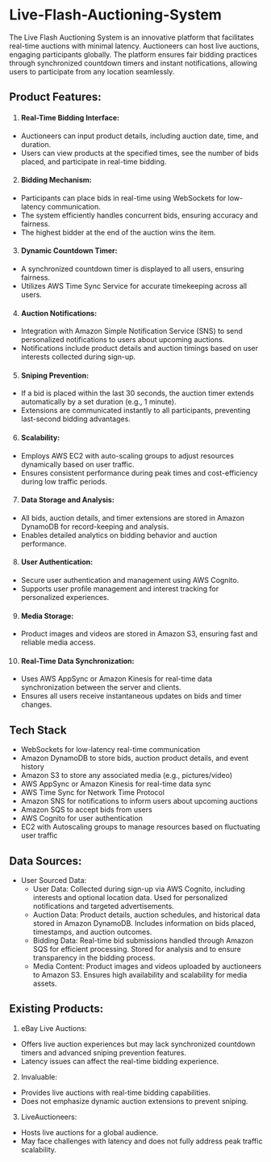 # Live-Flash-Auctioning-System

The Live Flash Auctioning System is an innovative platform that facilitates real-time auctions with minimal latency. Auctioneers can host live auctions, engaging participants globally. The platform ensures fair bidding practices through synchronized countdown timers and instant notifications, allowing users to participate from any location seamlessly.

## Product Features:
1. #### Real-Time Bidding Interface:
  - Auctioneers can input product details, including auction date, time, and duration.
  - Users can view products at the specified times, see the number of bids placed, and participate in real-time bidding.
2. #### Bidding Mechanism:
  - Participants can place bids in real-time using WebSockets for low-latency communication.
  - The system efficiently handles concurrent bids, ensuring accuracy and fairness.
  - The highest bidder at the end of the auction wins the item.
3. #### Dynamic Countdown Timer:
  - A synchronized countdown timer is displayed to all users, ensuring fairness.
  - Utilizes AWS Time Sync Service for accurate timekeeping across all users.
4. #### Auction Notifications:
  - Integration with Amazon Simple Notification Service (SNS) to send personalized notifications to users about upcoming auctions.
  - Notifications include product details and auction timings based on user interests collected during sign-up.
5. #### Sniping Prevention:
  - If a bid is placed within the last 30 seconds, the auction timer extends automatically by a set duration (e.g., 1 minute).
  - Extensions are communicated instantly to all participants, preventing last-second bidding advantages.
6. #### Scalability:
  - Employs AWS EC2 with auto-scaling groups to adjust resources dynamically based on user traffic.
  - Ensures consistent performance during peak times and cost-efficiency during low traffic periods.
7. #### Data Storage and Analysis:
  - All bids, auction details, and timer extensions are stored in Amazon DynamoDB for record-keeping and analysis.
  - Enables detailed analytics on bidding behavior and auction performance.
8. #### User Authentication:
  - Secure user authentication and management using AWS Cognito.
  - Supports user profile management and interest tracking for personalized experiences.
9. #### Media Storage:
  - Product images and videos are stored in Amazon S3, ensuring fast and reliable media access.
10. #### Real-Time Data Synchronization:
  - Uses AWS AppSync or Amazon Kinesis for real-time data synchronization between the server and clients.
  - Ensures all users receive instantaneous updates on bids and timer changes.

## Tech Stack
- WebSockets for low-latency real-time communication
- Amazon DynamoDB to store bids, auction product details, and event history 
- Amazon S3 to store any associated media (e.g., pictures/video)
- AWS AppSync or Amazon Kinesis for real-time data sync
- AWS Time Sync for Network Time Protocol
- Amazon SNS for notifications to inform users about upcoming auctions
- Amazon SQS to accept bids from users
- AWS Cognito for user authentication
- EC2 with Autoscaling groups to manage resources based on fluctuating user traffic

## Data Sources:
- User Sourced Data:
  - User Data: Collected during sign-up via AWS Cognito, including interests and optional location data. Used for personalized notifications and targeted advertisements.
  - Auction Data: Product details, auction schedules, and historical data stored in Amazon DynamoDB. Includes information on bids placed, timestamps, and auction outcomes.
  - Bidding Data: Real-time bid submissions handled through Amazon SQS for efficient processing. Stored for analysis and to ensure transparency in the bidding process.
  - Media Content: Product images and videos uploaded by auctioneers to Amazon S3. Ensures high availability and scalability for media assets.

## Existing Products:
1. eBay Live Auctions:
  - Offers live auction experiences but may lack synchronized countdown timers and advanced sniping prevention features.
  - Latency issues can affect the real-time bidding experience.
2. Invaluable:
  - Provides live auctions with real-time bidding capabilities.
  - Does not emphasize dynamic auction extensions to prevent sniping.
3. LiveAuctioneers:
  - Hosts live auctions for a global audience.
  - May face challenges with latency and does not fully address peak traffic scalability.
